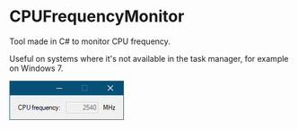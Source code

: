 # CPUFrequencyMonitor
Tool made in C# to monitor CPU frequency.

Useful on systems where it's not available in the task manager, for example on Windows 7.

![Image of Yaktocat](https://github.com/alex47/CPUFrequencyMonitor/blob/master/Screenshots/screenshot_1.png)
